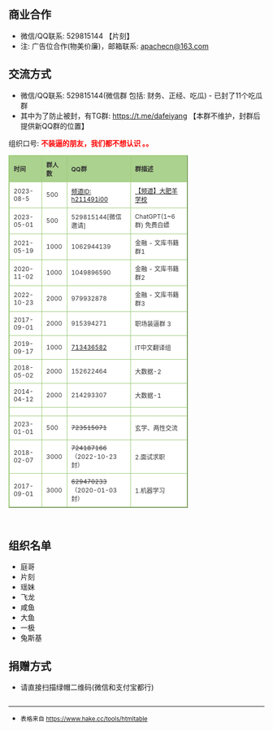 
<br />
<br />
<br />
<br />
<br />

## 商业合作

- 微信/QQ联系: 529815144 【片刻】
- 注: 广告位合作(物美价廉)，邮箱联系: <a href='mailto:apachecn@163.com'><font color="red">apachecn@163.com</font></a>

## 交流方式

- 微信/QQ联系: 529815144(微信群 包括: 财务、正经、吃瓜) - 已封了11个吃瓜群
- 其中为了防止被封，有TG群: <https://t.me/dafeiyang> 【本群不维护，封群后提供新QQ群的位置】

组织口号: <strong><span style="color: #ff0000;">不装逼的朋友，我们都不想认识 。。</span></strong>

<!-- Row Highlight Javascript -->
<script type="text/javascript">
	window.onload=function(){
	var tfrow = document.getElementById('tfhover').rows.length;
	var tbRow=[];
	for (var i=1;i<tfrow;i++) {
		tbRow[i]=document.getElementById('tfhover').rows[i];
		tbRow[i].onmouseover = function(){
		  this.style.backgroundColor = '#f3f8aa';
		};
		tbRow[i].onmouseout = function() {
		  this.style.backgroundColor = '#ffffff';
		};
	}
};
</script>

<style type="text/css">
table.tftable {font-size:12px;color:#333333;width:70%;border-width: 1px;border-color: #9dcc7a;border-collapse: collapse;} /* margin: 0 auto; */
table.tftable th {font-size:12px;background-color:#abd28e;border-width: 1px;padding: 8px;border-style: solid;border-color: #9dcc7a;text-align:left;}
table.tftable tr {background-color:#ffffff;}
table.tftable td {font-size:12px;border-width: 1px;padding: 8px;border-style: solid;border-color: #9dcc7a;}
</style>

<div id="popupContainer" class="popup" style="display: none;">
  <span class="close-btn" onclick="closePopup()">关闭</span>
  <img id="popupImage" src="" alt="">
</div>


<table id="tfhover" class="tftable" border="1">
<thead>
    <tr>
    <th>时间</th>
    <th>群人数</th>
    <th>QQ群</th>
    <th>群描述</th>
    </tr>
</thead>
<tbody>
    <tr>
    <td>2023-08-5</td>
    <td>500</td>
    <td><a href="https://pd.qq.com/s/h1mrhjheg" target="_blank">频道ID: h211491i00
</a></td>
    <td><a href="#" onclick="openPopup('/assets/images/pindao.jpg');">【频道】大肥羊学校</a></td>
    </tr>
    <tr>
    <td>2023-05-01</td>
    <td>500</td>
    <td>529815144[微信邀请]</td>
    <td>ChatGPT(1~6群) 免费白嫖</td>
    </tr>
    <tr>
    <td>2021-05-19</td>
    <td>1000</td>
    <td>1062944139</td>
    <td>金融 - 文库书籍群1</td>
    </tr>
    <tr>
    <td>2020-11-02</td>
    <td>1000</td>
    <td>1049896590</td>
    <td>金融 - 文库书籍群2</td>
    </tr>
    <tr>
    <td>2022-10-23</td>
    <td>2000</td>
    <td>979932878</td>
    <td>金融 - 文库书籍群3</td>
    </tr>
    <tr>
    <td>2017-09-01</td>
    <td>2000</td>
    <td>915394271</td>
    <td>职场装逼群 3</td>
    </tr>
    <tr>
    <td>2019-09-17</td>
    <td>1000</td>
    <td><a target="_blank" href="https://qm.qq.com/cgi-bin/qm/qr?k=5u_aAU-YlY3fH-m8meXTJzBEo2boQIUs&jump_from=webapi&authKey=CVZcReMt/vKdTXZBQ8ly+jWncXiSzzWOlrx5hybX5pSrKu6s0fvGX54+vHHlgYNt">713436582</a></td>
    <td>IT中文翻译组</td>
    </tr>
    <tr>
    <td>2018-05-02</td>
    <td>2000</td>
    <td>152622464</td>
    <td>大数据-2</td>
    </tr>
    <tr>
    <td>2014-04-12</td>
    <td>2000</td>
    <td> 214293307</td>
    <td>大数据-1</td>
    </tr>
    <tr>
    <td></td>
    <td></td>
    <td></td>
    <td></td>
    </tr>
    <tr>
    <td>2023-01-01</td>
    <td>500</td>
    <td><s>723515071</s></td>
    <td>玄学、两性交流</td>
    </tr>
    <tr>
    <td>2018-02-07</td>
    <td>3000</td>
    <td><s>724187166</s>（2022-10-23 封）</td>
    <td>2.面试求职</td>
    </tr>
    <tr>
    <td>2017-09-01</td>
    <td>3000</td>
    <td><s>629470233</s>（2020-01-03 封）</td>
    <td>1.机器学习</td>
    </tr>
</tbody>
</table>

<br />

## 组织名单

- 庭哥
- 片刻
- 瑶妹
- 飞龙
- 咸鱼
- 大鱼
- 一极
- 兔斯基

## 捐赠方式

* 请直接扫描绿帽二维码(微信和支付宝都行)

<div style="width:60%;"><img src="https://data.apachecn.org/img/about/donate.jpg" alt=""></div>

---

- <p><small>表格来自 <a href="Net://www.pcjson.com/htmltable/" target="_blank">https://www.hake.cc/tools/htmltable</a></small></p>
